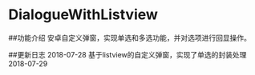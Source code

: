 # DialogueWithListview
##功能介绍
安卓自定义弹窗，实现单选和多选功能，并对选项进行回显操作。

##更新日志
2018-07-28
基于listview的自定义弹窗，实现了单选的封装处理
2018-07-29

